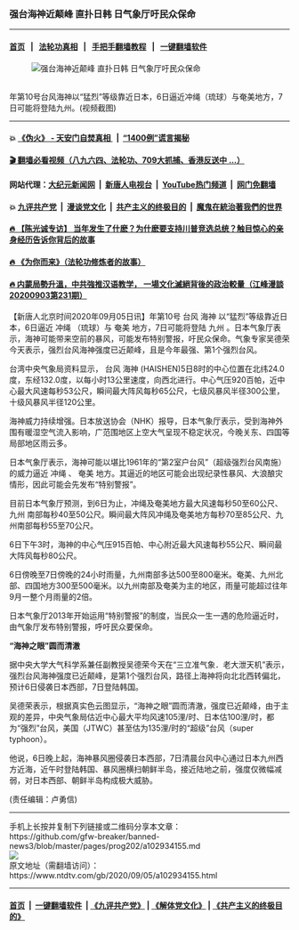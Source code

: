 ### 强台海神近颠峰 直扑日韩 日气象厅吁民众保命
------------------------

#### [首页](https://github.com/gfw-breaker/banned-news3/blob/master/README.md) &nbsp;&nbsp;|&nbsp;&nbsp; [法轮功真相](https://github.com/begood0513/basic/blob/master/README.md)  &nbsp;&nbsp;|&nbsp;&nbsp; [手把手翻墙教程](https://github.com/gfw-breaker/guides/wiki)  &nbsp;&nbsp;|&nbsp;&nbsp; [一键翻墙软件](https://github.com/gfw-breaker/nogfw/blob/master/README.md)  



<div><div class="featured_image">
 <figure>
  <img alt="强台海神近颠峰 直扑日韩 日气象厅吁民众保命" src="https://i.ntdtv.com/assets/uploads/2020/09/1-30-800x450.jpg"/>
 </figure><br/>
 <span class="caption">
  年第10号台风海神以“猛烈”等级靠近日本，6日逼近冲绳（琉球）与奄美地方，7日可能将登陆九州。(视频截图)
 </span>
</div>
</div><hr/>

#### 💥 [《伪火》 - 天安门自焚真相 ](http://141.164.51.119:10000/videos/blog/weihuo.html)&nbsp; |&nbsp; [“1400例”谎言揭秘  ](http://141.164.51.119:10000/videos/blog/jiexi1400.html)

#### [ 🎬  翻墙必看视频（八九六四、法轮功、709大抓捕、香港反送中 ...）](https://github.com/gfw-breaker/links/blob/master/banned.md)

#### 网站代理：[大纪元新闻网](http://167.172.10.89:10080/gb/) &nbsp;|&nbsp; [新唐人电视台](http://167.172.10.89:8808/gb/)  &nbsp;|&nbsp; [YouTube热门频道](http://158.247.203.241/youtube.html) &nbsp;|&nbsp; [网门免翻墙](http://158.247.203.241:11000/show.aspx?name=ogHome)

#### 💥 [九评共产党](http://141.164.51.119:10000/videos/res/jiuping/)&nbsp; |&nbsp; [漫谈党文化](http://141.164.51.119:10000/videos/res/mtdwh/)&nbsp; |&nbsp; [共产主义的终极目的](http://141.164.51.119:10000/videos/res/zjmd/)&nbsp; |&nbsp; [魔鬼在統治著我們的世界](http://141.164.51.119:10000/videos/res/TheSpecter/)  

#### [ 🔥  【陈光诚专访】 当年发生了什麽？为什麽要支持川普竞选总统？触目惊心的亲身经历告诉你背后的故事](http://141.164.51.119:10000/videos/news/cgc02.html)

#### [ 🔥  《为你而来》（法轮功修炼者的故事）](http://141.164.51.119:10000/videos/news/ComingForYou.html)

#### [ 🔥  内蒙局勢升溫，中共強推汉语教学， 一場文化滅絕背後的政治較量（江峰漫談20200903第231期）](http://141.164.51.119:10000/videos/news/jf03.html)

<div><div class="post_content" itemprop="articleBody">
 <p>
  【新唐人北京时间2020年09月05日讯】年第10号
  <ok href="https://www.ntdtv.com/gb/台风.htm">
   台风
  </ok>
  <ok href="https://www.ntdtv.com/gb/海神.htm">
   海神
  </ok>
  以“猛烈”等级靠近日本，6日逼近
  <ok href="https://www.ntdtv.com/gb/冲绳.htm">
   冲绳
  </ok>
  （琉球）与
  <ok href="https://www.ntdtv.com/gb/奄美.htm">
   奄美
  </ok>
  地方，7日可能将登陆
  <ok href="https://www.ntdtv.com/gb/九州.htm">
   九州
  </ok>
  。日本气象厅表示，海神可能带来空前的暴风，可能发布特别警报，吁民众保命。气象专家吴德荣今天表示，强烈台风海神强度已近颠峰，且是今年最强、第1个强烈台风。
 </p>
 <p>
  台湾中央气象局资料显示，
  <ok href="https://www.ntdtv.com/gb/台风.htm">
   台风
  </ok>
  <ok href="https://www.ntdtv.com/gb/海神.htm">
   海神
  </ok>
  (HAISHEN)5日8时的中心位置在北纬24.0度，东经132.0度，以每小时13公里速度，向西北进行。中心气压920百帕，近中心最大风速每秒53公尺，瞬间最大阵风每秒65公尺，七级风暴风半径300公里，十级风暴风半径120公里。
 </p>
 <p>
  海神威力持续增强。日本放送协会（NHK）报导，日本气象厅表示，受到海神外围有暖湿空气流入影响，广范围地区上空大气呈现不稳定状况，今晚关东、四国等局部地区雨云多。
 </p>
 <p>
  日本气象厅表示，海神可能以堪比1961年的“第2室户台风”（超级强烈台风南施）的威力逼近
  <ok href="https://www.ntdtv.com/gb/冲绳.htm">
   冲绳
  </ok>
  、
  <ok href="https://www.ntdtv.com/gb/奄美.htm">
   奄美
  </ok>
  地方。其逼近的地区可能会出现纪录性暴风、大浪酿灾情形，因此可能会先发布“特别警报”。
 </p>
 <p>
  目前日本气象厅预测，到6日为止，冲绳及奄美地方最大风速每秒50至60公尺、
  <ok href="https://www.ntdtv.com/gb/九州.htm">
   九州
  </ok>
  南部每秒40至50公尺。瞬间最大阵风冲绳及奄美地方每秒70至85公尺、九州南部每秒55至70公尺。
 </p>
 <p>
  6日下午3时，海神的中心气压915百帕、中心附近最大风速每秒55公尺、瞬间最大阵风每秒80公尺。
 </p>
 <p>
  6日傍晚至7日傍晚的24小时雨量，九州南部多达500至800毫米。奄美、九州北部、四国地方300至500毫米。以九州南部及奄美为主的地区，雨量可能超过往年9月一整个月雨量的2倍。
 </p>
 <p>
  日本气象厅2013年开始运用“特别警报”的制度，当民众一生一遇的危险逼近时，由气象厅发布特别警报，呼吁民众要保命。
 </p>
 <p>
  <strong>
   “海神之眼”圆而清澈
  </strong>
 </p>
 <p>
  据中央大学大气科学系兼任副教授吴德荣今天在“三立准气象．老大泄天机”表示，强烈台风海神强度已近颠峰，是第1个强烈台风，路径上海神将向北北西转偏北，预计6日侵袭日本西部，7日登陆韩国。
 </p>
 <p>
  吴德荣表示，根据真实色云图显示，“海神之眼”圆而清澈，强度已近颠峰，由于主观的差异，中央气象局估近中心最大平均风速105浬/时、日本估100浬/时，都为“强烈”台风，美国（JTWC）甚至估为135浬/时的“超级”台风（super typhoon）。
 </p>
 <p>
  他说，6日晚上起，海神暴风圈侵袭日本西部，7日清晨台风中心通过日本九州西方近海，近午时登陆韩国、暴风圈横扫朝鲜半岛，接近陆地之前，强度仅微幅减弱，对日本西部、朝鲜半岛构成极大威胁。
 </p>
 <div class="video_fit_container">
 </div>
 <p>
  (责任编辑：卢勇信)
 </p>
 <div class="single_ad">
 </div>
</div>
</div>
<hr/>
手机上长按并复制下列链接或二维码分享本文章：<br/>
https://github.com/gfw-breaker/banned-news3/blob/master/pages/prog202/a102934155.md <br/>
<a href='https://github.com/gfw-breaker/banned-news3/blob/master/pages/prog202/a102934155.md'><img src='https://github.com/gfw-breaker/banned-news3/blob/master/pages/prog202/a102934155.md.png'/></a> <br/>
原文地址（需翻墙访问）：https://www.ntdtv.com/gb/2020/09/05/a102934155.html


------------------------
#### [首页](https://github.com/gfw-breaker/banned-news3/blob/master/README.md) &nbsp;|&nbsp; [一键翻墙软件](https://github.com/gfw-breaker/nogfw/blob/master/README.md) &nbsp;| [《九评共产党》](https://github.com/gfw-breaker/9ping.md/blob/master/README.md#九评之一评共产党是什么) | [《解体党文化》](https://github.com/gfw-breaker/jtdwh.md/blob/master/README.md) | [《共产主义的终极目的》](https://github.com/gfw-breaker/gczydzjmd.md/blob/master/README.md)


<img src='http://gfw-breaker.win/banned-news3/pages/prog202/a102934155.md' width='0px' height='0px'/>